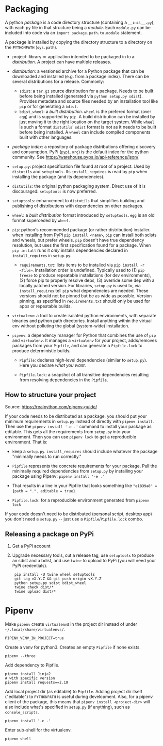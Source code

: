 # Packaging
A python *package* is a code directory structure (containing a `__init__.py`),
with each py file in that structure being a *module*. Each `module.py` can be
included into code via an `import package.path.to.module` statement.

A package is installed by copying the directory structure to a directory on the
`PYTHONPATH` (`sys.path`).

- project: library or application intended to be packaged in to a
  *distribution*. A project can have multiple releases.

- *distribution*: a versioned archive for a Python package that can be
  downloaded and installed (e.g. from a package index). There can be several
  distributions for a release. Commonly:
  - `sdist`: a `tar.gz` source distribution for a package. Needs to be built
    before being installed (generated via `python setup.py sdist`). Provides
    metadata and source files needed by an installation tool like `pip` or for
    generating a `bdist`.
  - `bdist_wheel`: a *built distribution*. `wheel` is the prefered format (over
    `egg`) and is supported by `pip`. A build distribution can be installed
    by just moving it to the right location on the target system. While `wheel`
    is such a format `distutils`' `sdist` format is not as it needs to be
    built before being installed. A `wheel` can include compiled components
    built with other languages.

- *package index*: a repository of package distributions offering discovery and
  consumption. PyPi (`pypi.org`) is the default index for the python community.
  See https://warehouse.pypa.io/api-reference/json/

- `setup.py`: project specification file found at root of a project. Used by
  `distutils` and `setuptools`. Its `install_requires` is read by `pip` when
  installing the package (and its dependencies).

- `distutils`: the original python packaging system. Direct use of it is
  discouraged. `setuptools` is now preferred.

- `setuptools`: enhancement to `distutils` that simplifies building and
  publishing of distributions with dependencies on other packages.

- `wheel`: a *built distribution* format introduced by `setuptools`. `egg` is an
  old format superceded by `wheel`.

- `pip`: python's recommended package (or rather distribution) installer. when
  installing from PyPi `pip install <name>`, `pip` can install both sdists and
  wheels, but prefer wheels. `pip` doesn't have true dependency resolution, but
  uses the first specification found for a package. When `pip install` runs it
  *only* installs dependencies declared in `install_requires` in `setup.py`.

  - `requirements.txt`: lists items to be installed via `pip install -r <file>`.
    Installation order is undefined. Typically used to (1) `pip freeze` to
    produce repeatable installations (for dev environments), (2) force pip to
    properly resolve deps, (3) override some dep with a locally patched
    version. For libraries, `setup.py` is used to, via `install_requires` tell
    `pip` what dependencies are needed. These versions should not be pinned but
    be as wide as possible. Version pinning, as specified in `requirements.txt`
    should only be used for apps or repeatable builds.

- `virtualenv`: a tool to create isolated python environments, with separate
  binaries and python path directories. Install anything within the virtual env
  without polluting the global (system-wide) installation.

- `pipenv`: a dependency manager for Python that combines the use of `pip` and
  `virtualenv`. It manages a `virtualenv` for your project, adds/removes
  packages from your `Pipfile`, and can generate a `Pipfile.lock` to produce
  deterministic builds.

  - `Pipfile`: declares high-level dependencies (similar to `setup.py`). Here
    you declare *what you want*.

  - `Pipfile.lock`: a snapshot of all transitive dependencies resulting from
    resolving dependencies in the `Pipfile`.


## How to structure your project
Source: https://realpython.com/pipenv-guide/

If your code needs to be distributed as a package, you should put your minimum
requirements in `setup.py` instead of directly with `pipenv install`. Then use
the `pipenv install '-e .'` command to install your package as editable. This
gets all the requirements from `setup.py` into your environment. Then you can
use `pipenv lock` to get a reproducible environment. That is:

- keep a `setup.py`. `install_requires` should include whatever the package
  "minimally needs to run correctly."

- `Pipfile` represents the concrete requirements for your package. Pull the
  minimally required dependencies from `setup.py` by installing your package
  using Pipenv: `pipenv install '-e .'`

- That results in a line in your Pipfile that looks something like
  `"e1839a8" = {path = ".", editable = true}`.

- `Pipfile.lock`: for a reproducible environment generated from `pipenv lock`

If your code doesn't need to be distributed (personal script, desktop app) you
don't need a `setup.py` -- just use a `Pipfile`/`Pipfile.lock` combo.


## Releasing a package on PyPi

1. Get a PyPi account

2. Upgrade necessary tools, cut a release tag, use `setuptools` to produce an
   sdist and a bdist, and use `twine` to upload to PyPi (you will need your PyPi
   credentials).

        pip install -U twine wheel setuptools
        git tag vX.Y.Z && git push origin vX.Y.Z
        python setup.py sdist bdist_wheel
        twine check dist/*
        twine upload dist/*


# Pipenv
Make `pipenv` create `virtualenv`s in the project dir instead of under
`~/.local/share/virtualenvs/`.

    PIPENV_VENV_IN_PROJECT=true

Create a venv for python3. Creates an empty `Pipfile` if none exists.

    pipenv --three

Add dependency to Pipfile.

    pipenv install Jinja2
    # with specific version
    pipenv install requests==2.10

Add local project dir (as editable) to `Pipfile`. Adding project dir itself
("editable") to `PYTHONPATH` is useful during development. Also, for a pipenv
client of the package, this means that `pipenv install <project-dir>` will also
include what's specified in `setup.py` (if anything), such as `console_scripts`.

    pipenv install '-e .'

Enter sub-shell for the virtualenv.

    pipenv shell
